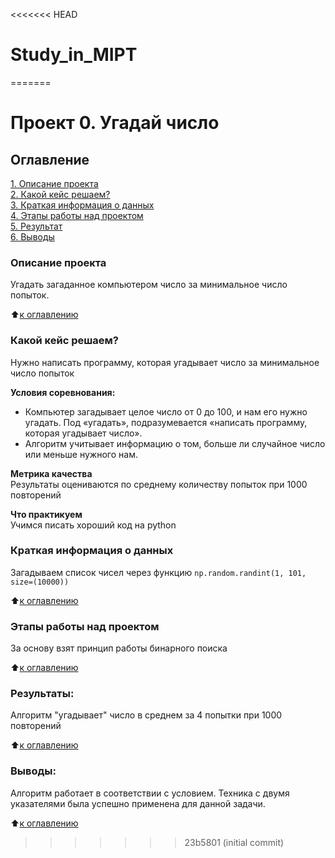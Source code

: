 <<<<<<< HEAD
# Study_in_MIPT
=======
# Проект 0. Угадай число

## Оглавление  
[1. Описание проекта](.README.md#Описание-проекта)  
[2. Какой кейс решаем?](.README.md#Какой-кейс-решаем)  
[3. Краткая информация о данных](.README.md#Краткая-информация-о-данных)  
[4. Этапы работы над проектом](.README.md#Этапы-работы-над-проектом)  
[5. Результат](.README.md#Результат)    
[6. Выводы](.README.md#Выводы) 

### Описание проекта    
Угадать загаданное компьютером число за минимальное число попыток.

:arrow_up:[к оглавлению](_)


### Какой кейс решаем?    
Нужно написать программу, которая угадывает число за минимальное число попыток

**Условия соревнования:**  
- Компьютер загадывает целое число от 0 до 100, и нам его нужно угадать. Под «угадать», подразумевается «написать программу, которая угадывает число».
- Алгоритм учитывает информацию о том, больше ли случайное число или меньше нужного нам.

**Метрика качества**     
Результаты оцениваются по среднему количеству попыток при 1000 повторений

**Что практикуем**     
Учимся писать хороший код на python


### Краткая информация о данных
Загадываем список чисел через функцию `np.random.randint(1, 101, size=(10000))`
  
:arrow_up:[к оглавлению](.README.md#Оглавление)


### Этапы работы над проектом  
За основу взят принцип работы бинарного поиска

:arrow_up:[к оглавлению](.README.md#Оглавление)


### Результаты:  
Алгоритм "угадывает" число в среднем за 4 попытки при 1000 повторений

:arrow_up:[к оглавлению](.README.md#Оглавление)


### Выводы:  
Алгоритм работает в соответствии с условием. Техника с двумя указателями была успешно применена для данной задачи.

:arrow_up:[к оглавлению](.README.md#Оглавление)
>>>>>>> 23b5801 (initial commit)
